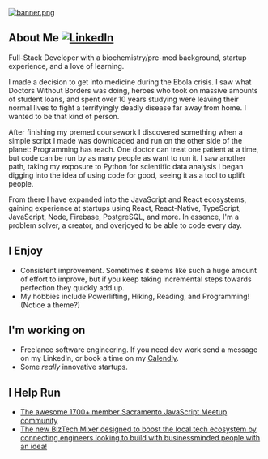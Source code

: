 [![banner.png](https://i.postimg.cc/tJ93YCmt/banner.png)](https://postimg.cc/ph1hSxvp)

## About Me [![LinkedIn](https://img.shields.io/badge/linkedin-%230077B5.svg?style=for-the-badge&logo=linkedin&logoColor=white)](https://www.linkedin.com/in/obibaratt/)

Full-Stack Developer with a biochemistry/pre-med background, startup experience, and a love of learning. 

I made a decision to get into medicine during the Ebola crisis. I saw what Doctors Without Borders was doing, heroes who took on massive amounts of student loans, and spent over 10 years studying were leaving their normal lives to fight a terrifyingly deadly disease far away from home. I wanted to be that kind of person.

After finishing my premed coursework I discovered something when a simple script I made was downloaded and run on the other side of the planet: Programming has reach. One doctor can treat one patient at a time, but code can be run by as many people as want to run it. I saw another path, taking my exposure to Python for scientific data analysis I began digging into the idea of using code for good, seeing it as a tool to uplift people. 

From there I have expanded into the JavaScript and React ecosystems, gaining experience at startups using React, React-Native, TypeScript, JavaScript, Node, Firebase, PostgreSQL, and more. In essence, I'm a problem solver, a creator, and overjoyed to be able to code every day.

## I Enjoy
- Consistent improvement. Sometimes it seems like such a huge amount of effort to improve, but if you keep taking incremental steps towards perfection they quickly add up.
- My hobbies include Powerlifting, Hiking, Reading, and Programming! (Notice a theme?)

## I'm working on
- Freelance software engineering. If you need dev work send a message on my LinkedIn, or book a time on my [Calendly](https://calendly.com/obib/chat).
- Some *really* innovative startups.

## I Help Run
- [The awesome 1700+ member Sacramento JavaScript Meetup community](https://www.meetup.com/the-sacramento-javascript-meetup/)
- [The new BizTech Mixer designed to boost the local tech ecosystem by connecting engineers looking to build with businessminded people with an idea!](https://norcalentrepreneurhub.com/event-profile/biz-tech-mixer-1)
